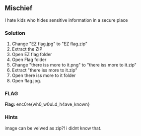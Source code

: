 ## Mischief
I hate kids who hides sensitive information in a secure place

### Solution

1.  Change "EZ flag.jpg" to "EZ flag.zip"
2.  Extract the ZIP
3.  Open EZ flag folder
4.  Open Flag folder
5.  Change "there iss more to it.png" to "there iss more to it.zip"
6.  Extract "there iss more to it.zip"
7.  Open there iss more to it folder
8.  Open flag.jpg.

### FLAG
**Flag:** enc0re{wh0_w0uLd_h4ave_known}

### Hints
image can be veiwed as zip?! i didnt know that.